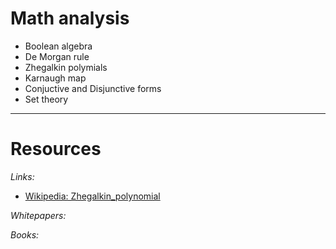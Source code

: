 # Math analysis

* Boolean algebra
* De Morgan rule
* Zhegalkin polymials
* Karnaugh map
* Conjuctive and Disjunctive forms
* Set theory

___

# Resources

*Links:*
* [Wikipedia: Zhegalkin_polynomial](https://en.wikipedia.org/wiki/Zhegalkin_polynomial)

*Whitepapers:*

*Books:*

